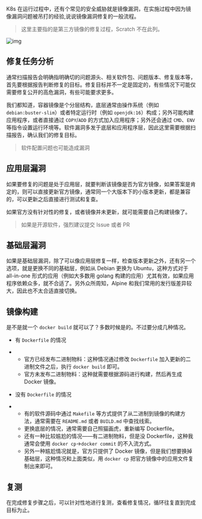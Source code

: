 K8s 在运行过程中，还有个常见的安全威胁就是镜像漏洞，在实施过程中因为镜像漏洞问题被吊打的经验,说说镜像漏洞修复的一般流程。

> 这里主要指的是第三方镜像的修复过程，Scratch 不在此列。

![img](https://oscimg.oschina.net/oscnet/e05c2487-d724-46e5-a87f-2f63fd3efd1e.jpg)



## 修复任务分析 

通常扫描报告会明确指明确切的问题源头、相关软件包、问题版本、修复版本等，首先要根据报告判断修复的目标。修复目标并不一定是固定的，有些情况下可能仅需要修复公开的高危漏洞，有些可能要求更多。

我们都知道，容器镜像是个分层结构，底层通常由操作系统（例如 `debian:buster-slim`）或者特定运行时（例如 `openjdk:16`）构成；另外可能构建应用程序，或者直接通过 `COPY`/`ADD` 的方式加入应用程序；另外还会通过 `CMD`、`ENV` 等指令设置运行环境等。软件漏洞多发于底层和应用程序层，因此这里需要根据扫描报告，确认我们的修复目标。

> 软件配置问题也可能造成漏洞

## 应用层漏洞

如果要修复的问题是处于应用层，就要判断该镜像是否为官方镜像，如果答案是肯定的，则可以直接更新官方镜像，通常同一个大版本下的小版本更新，都是兼容的，可以更新之后直接进行测试和复查。

如果官方没有针对性的修复，或者镜像并未更新，就可能需要自己构建镜像了。

> 如果是开源软件，强烈建议提交 Issue 或者 PR

## 基础层漏洞

如果是基础层漏洞，除了可以像应用层修复一样，检查版本更新之外，还有另一个选项，就是更换不同的基础层，例如从 Debian 更换为 Ubuntu，这种方式对于 all-in-one 形式的应用（例如大多数用 golang 构建的应用）尤其有效，如果应用程序依赖众多，就不合适了。另外众所周知，Alpine 和我们常用的发行版差异较大，因此也不太合适直接切换。

## 镜像构建

是不是就一个 `docker build` 就可以了？多数时候是的。不过要分成几种情况。

- 有 `Dockerfile` 的情况

- - 官方已经发布二进制物料：这种情况通过修改 `Dockerfile` 加入更新的二进制文件之后，执行 `docker build` 即可。
  - 官方未发布二进制物料：这种就需要根据源码进行构建，然后再生成 Docker 镜像。

- 没有 `Dockerfile` 的情况

- - 有的软件源码中通过 `Makefile` 等方式提供了从二进制到镜像的构建方法，通常需要在 `README.md` 或者 `BUILD.md` 中查找线索。
  - 更换底层的情况，通常需要自己照猫画虎，重新编写 Dockerfile。
  - 还有一种比较尴尬的情况——有二进制物料，但是没 Dockerfile，这种我通常会使用 `docker cp`->`docker commit` 的不入流方式。
  - 另外一种尴尬情况就是，官方只提供了 Docker 镜像，但是我们想要换掉基础层，这种情况和上面类似，用 `docker cp` 把官方镜像中的应用文件复制出来即可。

## 复测

在完成修复步骤之后，可以针对性地进行复测，查看修复情况，循环往复直到完成目标为止。
